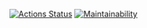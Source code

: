 [![Actions Status](https://github.com/loki1520/frontend-project-44/workflows/hexlet-check/badge.svg)](https://github.com/loki1520/frontend-project-44/actions)
[![Maintainability](https://api.codeclimate.com/v1/badges/6067a601ae85a130218a/maintainability)](https://codeclimate.com/github/loki1520/frontend-project-44/maintainability)
